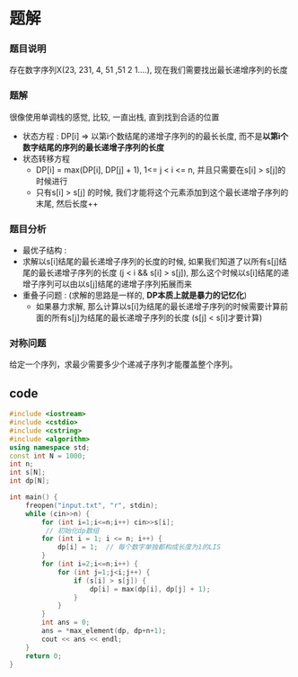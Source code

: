 # 题解

### 题目说明

存在数字序列X(23, 231, 4, 51 ,51 2 1....), 现在我们需要找出最长递增序列的长度

### 题解

很像使用单调栈的感觉, 比较, 一直出栈, 直到找到合适的位置

- 状态方程 : DP\[i] => 以第i个数结尾的递增子序列的的最长长度, 而不是**以第i个数字结尾的序列的最长递增子序列的长度**
- 状态转移方程
  - DP\[i] = max(DP\[i], DP[j] + 1), 1<= j < i <= n, 并且只需要在s[i] > s[j]的时候进行
  - 只有s[i] > s[j] 的时候, 我们才能将这个元素添加到这个最长递增子序列的末尾, 然后长度++

### 题目分析

-  最优子结构 : 
  - 求解以s[i]结尾的最长递增子序列的长度的时候, 如果我们知道了以所有s[j]结尾的最长递增子序列的长度 (j < i && s[i] > s[j]), 那么这个时候以s[i]结尾的递增子序列可以由以s[j]结尾的递增子序列拓展而来
- 重叠子问题 : (求解的思路是一样的, **DP本质上就是暴力的记忆化**)
  - 如果暴力求解, 那么计算以s[i]为结尾的最长递增子序列的时候需要计算前面的所有s[j]为结尾的最长递增子序列的长度 (s[j] < s[i]才要计算) 

### 对称问题

给定一个序列，求最少需要多少个递减子序列才能覆盖整个序列。

## code

```cpp
#include <iostream>
#include <cstdio>
#include <cstring>
#include <algorithm>
using namespace std;
const int N = 1000;
int n;
int s[N];
int dp[N];

int main() {
    freopen("input.txt", "r", stdin);
    while (cin>>n) {
        for (int i=1;i<=n;i++) cin>>s[i];
         // 初始化dp数组
        for (int i = 1; i <= n; i++) {
            dp[i] = 1;  // 每个数字单独都构成长度为1的LIS
        }
        for (int i=2;i<=n;i++) {
            for (int j=1;j<i;j++) {
                if (s[i] > s[j]) {
                    dp[i] = max(dp[i], dp[j] + 1);
                }
            }
        }
        int ans = 0;
        ans = *max_element(dp, dp+n+1);
        cout << ans << endl;
    }
    return 0;
}
```

